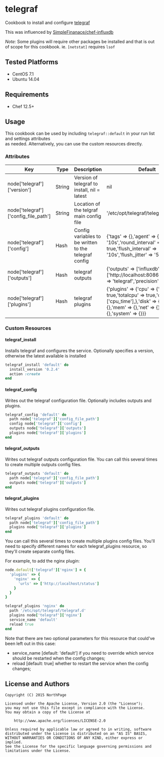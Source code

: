 # telegraf

Cookbook to install and configure [telegraf](https://github.com/influxdb/telegraf)

This was influenced by [SimpleFinanace/chef-influxdb](https://github.com/SimpleFinance/chef-influxdb)

*Note:* Some plugins will require other packages be installed and that is out of scope for this
cookbook.  ie. `[netstat]` requires `lsof`

## Tested Platforms

* CentOS 7.1
* Ubuntu 14.04

## Requirements

* Chef 12.5+

## Usage

This cookbook can be used by including `telegraf::default` in your run list and settings attributes  
as needed.  Alternatively, you can use the custom resources directly.

### Attributes

| Key                                  | Type   | Description                                           | Default                                                                                                                                                             |
|--------------------------------------|--------|-------------------------------------------------------|---------------------------------------------------------------------------------------------------------------------------------------------------------------------|
| node['telegraf']['version']          | String | Version of telegraf to install, nil = latest          | nil                                                                                                                                                                 |
| node['telegraf']['config_file_path'] | String | Location of the telgraf main config file              | '/etc/opt/telegraf/telegraf.conf'                                                                                                                                   |
| node['telegraf']['config']           | Hash   | Config variables to be written to the telegraf config | {'tags' => {},'agent' => {'interval' => '10s','round_interval' => true,'flush_interval' => '10s','flush_jitter' => '5s'}                                            |
| node['telegraf']['outputs']          | Hash   | telegraf outputs                                      | {'outputs' => ['influxdb' => {'urls' => ['http://localhost:8086'],'database' => 'telegraf','precision' => 's'}]}                                                    |
| node['telegraf']['plugins']          | Hash   | telegraf plugins                                      | {'plugins' => {'cpu' => {'percpu' => true,'totalcpu' => true,'drop' => ['cpu_time'],},'disk' => {},'io' => {},'mem' => {},'net' => {},'swap' => {},'system' => {}}} |

### Custom Resources

#### telegraf_install

Installs telegraf and configures the service. Optionally specifies a version, otherwise the latest available is installed

```ruby
telegraf_install 'default' do
  install_version '0.2.4'
  action :create
end
```

#### telegraf_config

Writes out the telegraf configuration file.  Optionally includes outputs and plugins.

```ruby
telegraf_config 'default' do
  path node['telegraf']['config_file_path']
  config node['telegraf']['config']
  outputs node['telegraf']['outputs']
  plugins node['telegraf']['plugins']
end
```

#### telegraf_outputs

Writes out telegraf outputs configuration file. You can call this several times to create multiple outputs config files.

```ruby
telegraf_outputs 'default' do
  path node['telegraf']['config_file_path']
  outputs node['telegraf']['outputs']
end
```

#### telegraf_plugins

Writes out telegraf plugins configuration file.

```ruby
telegraf_plugins 'default' do
  path node['telegraf']['config_file_path']
  plugins node['telegraf']['plugins']
end
```

You can call this several times to create multiple plugins config files. You'll need to specify different names for each telegraf_plugins resource, so they'll create separate config files.

For example, to add the nginx plugin:

```ruby
node.default['telegraf']['nginx'] = {
  'plugins' => {
    'nginx' => {
      'urls' => ['http://localhost/status']
    }
  }
}

telegraf_plugins 'nginx' do
  path '/etc/opt/telegraf/telegraf.d'
  plugins node['telegraf']['nginx']
  service_name 'default'
  reload true
end
```

Note that there are two optional parameters for this resource that could've been left out in this case:
  - service_name [default: 'default'] if you need to override which service should be restarted when the config changes;
  - reload [default: true] whether to restart the service when the config changes;

## License and Authors

```text
Copyright (C) 2015 NorthPage

Licensed under the Apache License, Version 2.0 (the "License");
you may not use this file except in compliance with the License.
You may obtain a copy of the License at

    http://www.apache.org/licenses/LICENSE-2.0

Unless required by applicable law or agreed to in writing, software
distributed under the License is distributed on an "AS IS" BASIS,
WITHOUT WARRANTIES OR CONDITIONS OF ANY KIND, either express or implied.
See the License for the specific language governing permissions and
limitations under the License.
```
